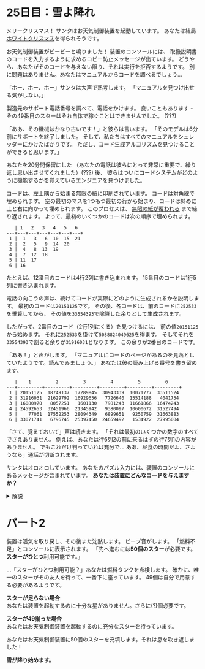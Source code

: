 # 25日目：雪よ降れ

メリークリスマス！
サンタはお天気制御装置を起動しています。
あなたは結局[ホワイトクリスマス](./day1.md)を得られそうです。

お天気制御装置がビービーと鳴りました！
装置のコンソールには、
取扱説明書のコードを入力するように求めるコピー防止メッセージが出ています。
どうやら、あなたがそのコードを与えない限り、それは実行を拒否するようです。
別に問題はありません。あなたはマニュアルからコードを調べるでしょう…

「ホー、ホー、ホー」サンタは大声で熟考します。
「マニュアルを見つけ出せる気がしない。」

製造元のサポート電話番号を調べて、電話をかけます。
良いこともあります - その49番目のスターはそれ自体で稼ぐことはできませんでした。
(???)

「ああ、その機械はかなり古いです！」と彼らは言います。
「そのモデルは6分前にサポートを終了しました。
そして、私たちはすべてのマニュアルをシュレッダーにかけたばかりです。
ただし、コード生成アルゴリズムを見つけることができると思います。」

あなたを20分間保留にした
（あなたの電話は彼らにとって非常に重要で、繰り返し思い出させてくれました）(???)
後、
彼らはついにコードシステムがどのように機能するかを覚えているエンジニアを見つけました。

コードは、左上隅から始まる無限の紙に印刷されています。
コードは対角線で埋められます。
空の最初のマスを1つもつ最初の行から始まり、コードは斜めに上と右に向かって埋められます。
このプロセスは、
[無限の紙が覆われる](https://ja.wikipedia.org/wiki/カントールの対角線論法)
まで繰り返されます。
よって、最初のいくつかのコードは次の順序で埋められます。

~~~
   | 1   2   3   4   5   6
---+---+---+---+---+---+---+
 1 |  1   3   6  10  15  21
 2 |  2   5   9  14  20
 3 |  4   8  13  19
 4 |  7  12  18
 5 | 11  17
 6 | 16
~~~

たとえば、12番目のコードは4行2列に書き込まれます。
15番目のコードは1行5列に書き込まれます。

電話の向こうの声は、続けてコードが実際にどのように生成されるかを説明します。
最初のコードは`20151125`です。
その後、各コードは、前のコードに`252533`を乗算してから、
その値を`33554393`で除算した余りとして生成されます。

したがって、2番目のコード（2行1列にくる）を見つけるには、
前の値`20151125`から始めます。
それに`252533`を掛けて`5088824049625`を得ます。
そしてそれを`33554393`で割ると余りが`31916031`となります。
この余りが2番目のコードです。

「ああ！」と声がします。
「マニュアルにコードのページがあるのを見落としていたようです。読んでみましょう。」
あなたは彼の読み上げる番号を書き留めます。

~~~
   |    1         2         3         4         5         6
---+---------+---------+---------+---------+---------+---------+
 1 | 20151125  18749137  17289845  30943339  10071777  33511524
 2 | 31916031  21629792  16929656   7726640  15514188   4041754
 3 | 16080970   8057251   1601130   7981243  11661866  16474243
 4 | 24592653  32451966  21345942   9380097  10600672  31527494
 5 |    77061  17552253  28094349   6899651   9250759  31663883
 6 | 33071741   6796745  25397450  24659492   1534922  27995004
~~~

「さて、覚えておいて」声は続きます。
「それは最初のいくつかの数字のすべてでさえありません。
例えば、あなたは行6列2の前に来るはずの行7列1の内容がありません。
でもこれだけ判っていれば充分で…
ああ、昼食の時間だよ、さようなら」通話が切断されます。

サンタはオロオロしています。
あなたのパズル入力には、装置のコンソールにあるメッセージが含まれています。
**あなたは装置にどんなコードを与えますか？**

<details><summary>解説</summary><div>

行 `theRow` 列 `theCol` の値を聞かれている。
まず、それが数列の何個目の値かを、ひとつめの表を見ながら考える。

斜めの列の \\(K\\) 本めを考える。
それぞれの長さは順に \\(1,2,3,\dots\\) なので、その末尾の数は \\(1 + 2 + \dots + K = K (K + 1) / 2\\) となる。
またそれは行\\(1\\)列\\(K\\)の位置にある。

行 \\(r\\) 列\\(c\\) のマスは、そこから右上マスに\\(r-1\\)回移動した先にある、行\\(1\\)列\\(c+r-1\\)と同じ斜め列に属する。つまり \\(K = c + r - 1\\) 行に属する。
そのひとつ手前、\\(K-1\\)本めの斜め列の最後のマスの番号は \\((K-1)K/2\\) で、
行\\(r\\)列\\(c\\)のマスはそれからさらに\\(c\\)マス先にあるので \\((c+r-2)(c+r-1)/2 + c\\) 番である。

```haskell
index r c = div ((c + r - 2) * (c + r - 1)) 2 + c
```

次に、数列の `index theRow theCol` 番めの値を求める。
第1項は `20151125`, 直前の項から次の項を得る漸化式から列を作る。

```haskell
theSeed = 20151125
theMag  = 252533
modBase = 33554393

step :: Int -> Int
step x = mod (x * theMag) modBase

theSeq = 0 : iterate step theSeed

part1 = theSeq (index theRow theCol)
```

しかし計算が終わらない。繰り返し回数が大きすぎる。

ここで、数列の定義をもう一度見てみる。

\\(a_1 = 20151125\\)  
\\(a_{i+1} = a_i \times 252533 \bmod 33554393\\)

剰余で考えればよいので、これはモジュロ演算で

\\(a_i \equiv 20151125 \times 252533^{i-1} \bmod 33554393\\)

と等しい。このべき乗は、2進数に基づいて高速に計算する定番の方法がある。

```haskell
-- @gotoki_no_joe
powerish mul i a b = foldl' mul i [p | (True, p) <- zip bs ps]
  where
    bs = map odd $ takeWhile (0 <) $ iterate (flip div 2) b
    ps = iterate (\x -> mul x x) a

part1a = powerish mul theSeed theMag $ pred $ index theRow theCol

mul x y = mod (x * y) modBase
```

</div></details>


# パート2 #

装置は活気を取り戻し、その後また沈黙します。
ビープ音がします。
「燃料不足」とコンソールに表示されます。
「先へ進むには**50個のスター**が必要です。**スターがひとつ**利用可能です。」

…「スターがひとつ利用可能？」あなたは燃料タンクを点検します。
確かに、唯一のスターがその友人を待って、一番下に座っています。
49個は自分で用意する必要があるようです。

**スターが足らない場合**  
あなたは装置を起動するのに十分な星がありません。さらに(?)個必要です。

**スターが49揃った場合**  
あなたはお天気制御装置を起動するのに充分なスターを持っています。

あなたはお天気制御装置に50個のスターを充填します。それは息を吹き返しました！

**雪が降り始めます。**
